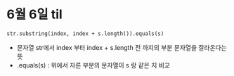 # 6월 6일 til
```
str.substring(index, index + s.length()).equals(s)
```

 - 문자열 str에서 index 부터 index + s.length 전 까지의 부분 문자열을 잘라온다는 뜻
- .equals(s) : 위에서 자른 부분의 문자열이 s 랑 같은 지 비교 

